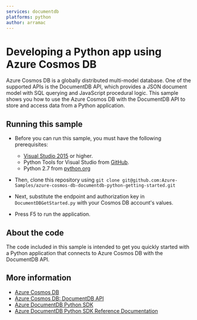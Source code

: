 ```yaml
---
services: documentdb
platforms: python
author: arramac
---
```


# Developing a Python app using Azure Cosmos DB
Azure Cosmos DB is a globally distributed multi-model database. One of the supported APIs is the DocumentDB API, which provides a JSON document model with SQL querying and JavaScript procedural logic. This sample shows you how to use the Azure Cosmos DB with the DocumentDB API to store and access data from a Python application.

## Running this sample

* Before you can run this sample, you must have the following prerequisites:
    * [Visual Studio 2015](http://www.visualstudio.com/) or higher.
    * Python Tools for Visual Studio from [GitHub](http://microsoft.github.io/PTVS/).
    * Python 2.7 from [python.org](https://www.python.org/downloads/release/python-2712/)

* Then, clone this repository using `git clone git@github.com:Azure-Samples/azure-cosmos-db-documentdb-python-getting-started.git`

* Next, substitute the endpoint and authorization key in `DocumentDBGetStarted.py` with your Cosmos DB account's values. 

* Press F5 to run the application.

## About the code
The code included in this sample is intended to get you quickly started with a Python application that connects to Azure Cosmos DB with the DocumentDB API.

## More information

- [Azure Cosmos DB](https://docs.microsoft.com/azure/cosmos-db/introduction)
- [Azure Cosmos DB: DocumentDB API](https://docs.microsoft.com/azure/cosmos-db/documentdb-introduction)
- [Azure DocumentDB Python SDK](https://docs.microsoft.com/azure/cosmos-db/documentdb-sdk-python)
- [Azure DocumentDB Python SDK Reference Documentation](http://azure.github.io/azure-documentdb-python/)

